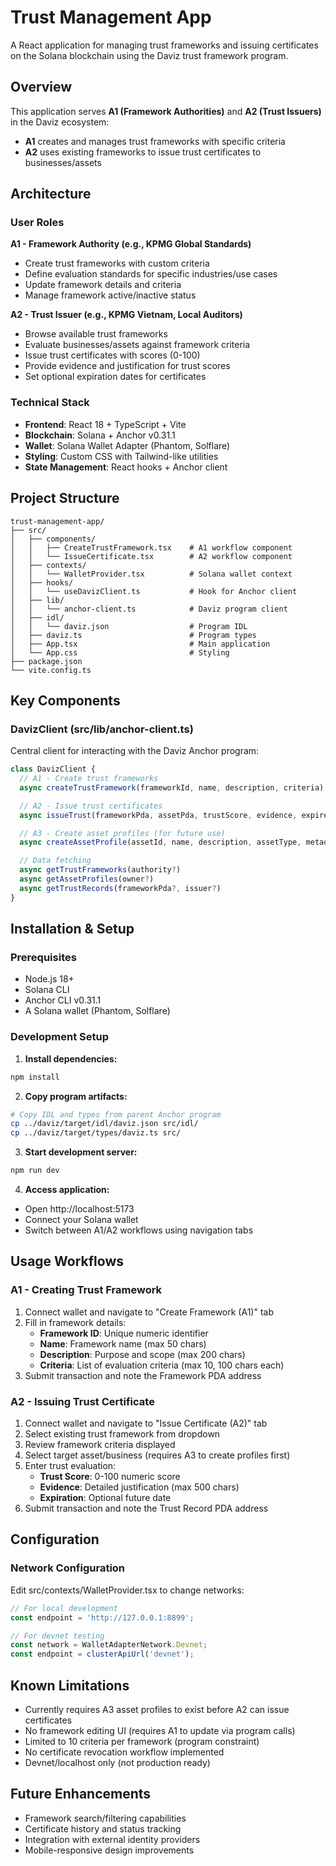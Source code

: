 # Trust Management App

A React application for managing trust frameworks and issuing certificates on the Solana blockchain using the Daviz trust framework program.

## Overview

This application serves **A1 (Framework Authorities)** and **A2 (Trust Issuers)** in the Daviz ecosystem:

- **A1** creates and manages trust frameworks with specific criteria
- **A2** uses existing frameworks to issue trust certificates to businesses/assets

## Architecture

### User Roles

**A1 - Framework Authority (e.g., KPMG Global Standards)**
- Create trust frameworks with custom criteria
- Define evaluation standards for specific industries/use cases
- Update framework details and criteria
- Manage framework active/inactive status

**A2 - Trust Issuer (e.g., KPMG Vietnam, Local Auditors)**
- Browse available trust frameworks
- Evaluate businesses/assets against framework criteria
- Issue trust certificates with scores (0-100)
- Provide evidence and justification for trust scores
- Set optional expiration dates for certificates

### Technical Stack

- **Frontend**: React 18 + TypeScript + Vite
- **Blockchain**: Solana + Anchor v0.31.1
- **Wallet**: Solana Wallet Adapter (Phantom, Solflare)
- **Styling**: Custom CSS with Tailwind-like utilities
- **State Management**: React hooks + Anchor client

## Project Structure

```
trust-management-app/
├── src/
│   ├── components/
│   │   ├── CreateTrustFramework.tsx    # A1 workflow component
│   │   └── IssueCertificate.tsx        # A2 workflow component
│   ├── contexts/
│   │   └── WalletProvider.tsx          # Solana wallet context
│   ├── hooks/
│   │   └── useDavizClient.ts           # Hook for Anchor client
│   ├── lib/
│   │   └── anchor-client.ts            # Daviz program client
│   ├── idl/
│   │   └── daviz.json                  # Program IDL
│   ├── daviz.ts                        # Program types
│   ├── App.tsx                         # Main application
│   └── App.css                         # Styling
├── package.json
└── vite.config.ts
```

## Key Components

### DavizClient (src/lib/anchor-client.ts)
Central client for interacting with the Daviz Anchor program:

```typescript
class DavizClient {
  // A1 - Create trust frameworks
  async createTrustFramework(frameworkId, name, description, criteria)

  // A2 - Issue trust certificates
  async issueTrust(frameworkPda, assetPda, trustScore, evidence, expiresAt?)

  // A3 - Create asset profiles (for future use)
  async createAssetProfile(assetId, name, description, assetType, metadataUri?)

  // Data fetching
  async getTrustFrameworks(authority?)
  async getAssetProfiles(owner?)
  async getTrustRecords(frameworkPda?, issuer?)
}
```

## Installation & Setup

### Prerequisites
- Node.js 18+
- Solana CLI
- Anchor CLI v0.31.1
- A Solana wallet (Phantom, Solflare)

### Development Setup

1. **Install dependencies:**
```bash
npm install
```

2. **Copy program artifacts:**
```bash
# Copy IDL and types from parent Anchor program
cp ../daviz/target/idl/daviz.json src/idl/
cp ../daviz/target/types/daviz.ts src/
```

3. **Start development server:**
```bash
npm run dev
```

4. **Access application:**
- Open http://localhost:5173
- Connect your Solana wallet
- Switch between A1/A2 workflows using navigation tabs

## Usage Workflows

### A1 - Creating Trust Framework

1. Connect wallet and navigate to "Create Framework (A1)" tab
2. Fill in framework details:
   - **Framework ID**: Unique numeric identifier
   - **Name**: Framework name (max 50 chars)
   - **Description**: Purpose and scope (max 200 chars)
   - **Criteria**: List of evaluation criteria (max 10, 100 chars each)
3. Submit transaction and note the Framework PDA address

### A2 - Issuing Trust Certificate

1. Connect wallet and navigate to "Issue Certificate (A2)" tab
2. Select existing trust framework from dropdown
3. Review framework criteria displayed
4. Select target asset/business (requires A3 to create profiles first)
5. Enter trust evaluation:
   - **Trust Score**: 0-100 numeric score
   - **Evidence**: Detailed justification (max 500 chars)
   - **Expiration**: Optional future date
6. Submit transaction and note the Trust Record PDA address

## Configuration

### Network Configuration
Edit src/contexts/WalletProvider.tsx to change networks:

```typescript
// For local development
const endpoint = 'http://127.0.0.1:8899';

// For devnet testing
const network = WalletAdapterNetwork.Devnet;
const endpoint = clusterApiUrl('devnet');
```

## Known Limitations

- Currently requires A3 asset profiles to exist before A2 can issue certificates
- No framework editing UI (requires A1 to update via program calls)
- Limited to 10 criteria per framework (program constraint)
- No certificate revocation workflow implemented
- Devnet/localhost only (not production ready)

## Future Enhancements

- Framework search/filtering capabilities
- Certificate history and status tracking
- Integration with external identity providers
- Mobile-responsive design improvements
